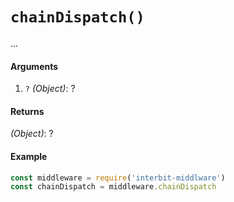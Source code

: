# `chainDispatch()`

...


#### Arguments

1. `?` *(Object)*: ?

#### Returns

*(Object)*: ?

#### Example

```js
const middleware = require('interbit-middlware')
const chainDispatch = middleware.chainDispatch
```
